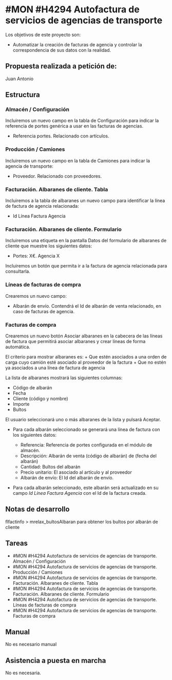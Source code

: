 # #MON #H4294 Autofactura de servicios de agencias de transporte

Los objetivos de este proyecto son:
+ Automatizar la creación de facturas de agencia y controlar la correspondencia de sus datos con la realidad.

## Propuesta realizada a petición de:
Juan Antonio

## Estructura

### Almacén / Configuración
Incluiremos un nuevo campo en la tabla de Configuración para indicar la referencia de portes genérica a usar en las facturas de agencias.

+ Referencia portes. Relacionado con artículos.

### Producción / Camiones
Incluiremos un nuevo campo en la tabla de Camiones para indicar la agencia de transporte:

+ Proveedor. Relacionado con proveedores.


### Facturación. Albaranes de cliente. Tabla
Incluiremos a la tabla de albaranes un nuevo campo para identificar la línea de factura de agencia relacionada:
+ Id Línea Factura Agencia

### Facturación. Albaranes de cliente. Formulario
Incluiremos una etiqueta en la pantalla Datos del formulario de albaranes de cliente que muestre los siguientes datos:
+ Portes: X€. Agencia X

Incluiremos un botón que permita ir a la factura de agencia relacionada para consultarla.

### Líneas de facturas de compra
Crearemos un nuevo campo:
+ Albarán de envío. Contendrá el Id de albarán de venta relacionado, en caso de facturas de agencia.

### Facturas de compra
Crearemos un nuevo botón Asociar albaranes en la cabecera de las líneas de factura que permitirá asociar albaranes y crear líneas de forma automática.

El criterio para mostrar albaranes es:
    + Que estén asociados a una orden de carga cuyo camión esté asociado al proveedor de la factura
    + Que no estén ya asociados a una línea de factura de agencia

La lista de albaranes mostrará las siguientes columnas:
+ Código de albarán
+ Fecha
+ Cliente (código y nombre)
+ Importe
+ Bultos

El usuario seleccionará uno o más albaranes de la lista y pulsará Aceptar.

+ Para cada albarán seleccionado se generará una línea de factura con los siguientes datos:
    + Referencia: Referencia de portes configurada en el módulo de almacén.
    + Descripción: Albarán de venta (código de albarán) de (fecha del albarán)
    + Cantidad: Bultos del albarán
    + Precio unitario: El asociado al artículo y al proveedor
    + Albarán de envío: El Id del albarán de envío.

+ Para cada albarán seleccionado, este albarán será actualizado en su campo _Id Línea Factura Agencia_ con el Id de la factura creada.
    

## Notas de desarrollo
flfactinfo > mrelax_bultosAlbaran para obtener los bultos por albarán de cliente


## Tareas
* #MON #H4294 Autofactura de servicios de agencias de transporte. Almacén / Configuración
* #MON #H4294 Autofactura de servicios de agencias de transporte. Producción / Camiones
* #MON #H4294 Autofactura de servicios de agencias de transporte. Facturación. Albaranes de cliente. Tabla
* #MON #H4294 Autofactura de servicios de agencias de transporte. Facturación. Albaranes de cliente. Formulario
* #MON #H4294 Autofactura de servicios de agencias de transporte. Líneas de facturas de compra
* #MON #H4294 Autofactura de servicios de agencias de transporte. Facturas de compra

## Manual
No es necesario manual

## Asistencia a puesta en marcha
No es necesaria.

